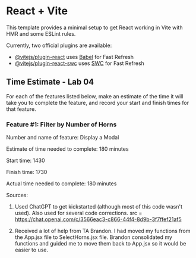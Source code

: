 # React + Vite

This template provides a minimal setup to get React working in Vite with HMR and some ESLint rules.

Currently, two official plugins are available:

- [@vitejs/plugin-react](https://github.com/vitejs/vite-plugin-react/blob/main/packages/plugin-react/README.md) uses [Babel](https://babeljs.io/) for Fast Refresh
- [@vitejs/plugin-react-swc](https://github.com/vitejs/vite-plugin-react-swc) uses [SWC](https://swc.rs/) for Fast Refresh

## Time Estimate - Lab 04

For each of the features listed below, make an estimate of the time it will take you to complete the feature, and record your start and finish times for that feature.

### Feature #1: Filter by Number of Horns

Number and name of feature: Display a Modal

Estimate of time needed to complete: 180 minutes

Start time: 1430

Finish time: 1730

Actual time needed to complete: 180 minutes

Sources:

1. Used ChatGPT to get kickstarted (although most of this code wasn't used). Also used for several code corrections. src = https://chat.openai.com/c/3566eac3-c866-44f4-8d9b-3f7ffef21af5

2. Received a lot of help from TA Brandon. I had moved my functions from the App.jsx file to SelectHorns.jsx file. Brandon consolidated my functions and guided me to move them back to App.jsx so it would be easier to use.
